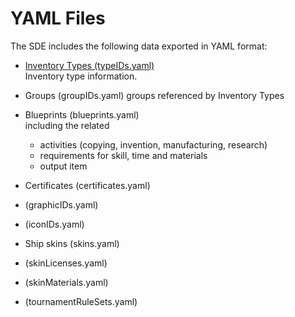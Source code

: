 # YAML Files
The SDE includes the following data exported in YAML format:

* [Inventory Types (typeIDs.yaml)](yaml_typeIDs.md)<br/>
  Inventory type information.

* Groups (groupIDs.yaml)
  groups referenced by Inventory Types

* Blueprints (blueprints.yaml)<br/>
  including the related
  * activities (copying, invention, manufacturing, research) 
  * requirements for skill, time and materials
  * output item

* Certificates (certificates.yaml)
 
* (graphicIDs.yaml)

* (iconIDs.yaml)

* Ship skins (skins.yaml)

* (skinLicenses.yaml)

* (skinMaterials.yaml)

* (tournamentRuleSets.yaml)
